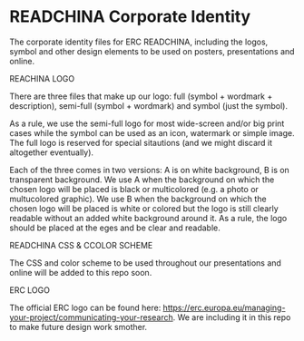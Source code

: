 # READCHINA Corporate Identity
The corporate identity files for ERC READCHINA, including the logos, symbol and other design elements to be used on posters, presentations and online.  

REACHINA LOGO

There are three files that make up our logo: full (symbol + wordmark + description), semi-full (symbol + wordmark) and symbol (just the symbol). 

As a rule, we use the semi-full logo for most wide-screen and/or big print cases while the symbol can be used as an icon, watermark or simple image. The full logo is reserved for special sitautions (and we might discard it altogether eventually). 

Each of the three comes in two versions: A is on white background, B is on transparent background. We use A when the background on which the chosen logo will be placed is black or multicolored (e.g. a photo or multucolored graphic). We use B when the background on which the chosen logo will be placed is white or colored but the logo is still clearly readable without an added white background around it. As a rule, the logo should be placed at the eges and be clear and readable. 

READCHINA CSS & CCOLOR SCHEME

The CSS and color scheme to be used throughout our presentations and online will be added to this repo soon. 

ERC LOGO

The official ERC logo can be found here: https://erc.europa.eu/managing-your-project/communicating-your-research. We are including it in this repo to make future design work smother. 
